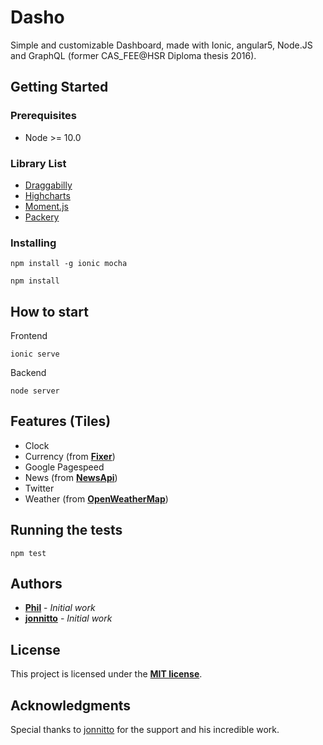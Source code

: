 # Dasho

Simple and customizable Dashboard, made with Ionic, angular5, Node.JS and GraphQL (former CAS_FEE@HSR Diploma thesis 2016).

## Getting Started

### Prerequisites

- Node >= 10.0

### Library List

* [Draggabilly](https://draggabilly.desandro.com)
* [Highcharts](https://github.com/highcharts/highcharts)
* [Moment.js](https://momentjs.com)
* [Packery](https://packery.metafizzy.co)

### Installing

```
npm install -g ionic mocha
```

```
npm install
```

## How to start

Frontend

```
ionic serve
```

Backend

```
node server
```

## Features (Tiles)

* Clock
* Currency (from **[Fixer](https://fixer.io)**)
* Google Pagespeed
* News (from **[NewsApi](https://newsapi.org)**)
* Twitter
* Weather (from **[OpenWeatherMap](https://openweathermap.org)**)

## Running the tests

```
npm test
```

## Authors

* **[Phil](https://github.com/pbachman)** - *Initial work*
* **[jonnitto](https://github.com/jonnitto)** - *Initial work* 

## License

This project is licensed under the **[MIT license](http://opensource.org/licenses/mit-license.php)**.

## Acknowledgments

Special thanks to [jonnitto](https://github.com/jonnitto) for the support and his incredible work.
